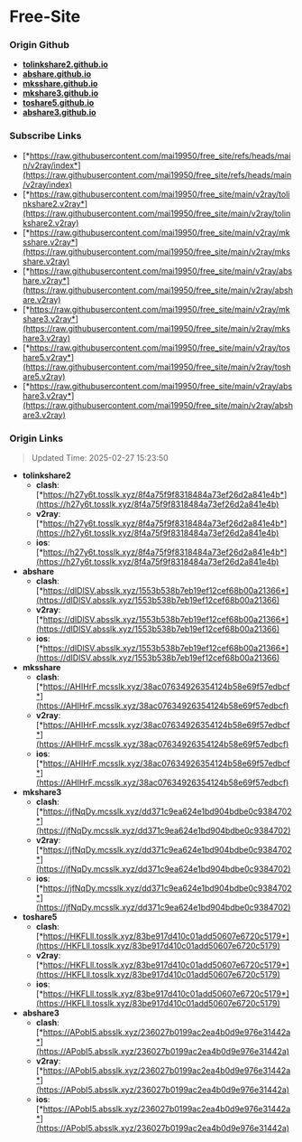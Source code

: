 # Free-Site

### Origin Github

- [**tolinkshare2.github.io**](https://github.com/tolinkshare2/tolinkshare2.github.io)
- [**abshare.github.io**](https://github.com/abshare/abshare.github.io)
- [**mksshare.github.io**](https://github.com/mksshare/mksshare.github.io)
- [**mkshare3.github.io**](https://github.com/mkshare3/mkshare3.github.io)
- [**toshare5.github.io**](https://github.com/toshare5/toshare5.github.io)
- [**abshare3.github.io**](https://github.com/abshare3/abshare3.github.io)

### Subscribe Links

- [*https://raw.githubusercontent.com/mai19950/free_site/refs/heads/main/v2ray/index*](https://raw.githubusercontent.com/mai19950/free_site/refs/heads/main/v2ray/index)
- [*https://raw.githubusercontent.com/mai19950/free_site/main/v2ray/tolinkshare2.v2ray*](https://raw.githubusercontent.com/mai19950/free_site/main/v2ray/tolinkshare2.v2ray)
- [*https://raw.githubusercontent.com/mai19950/free_site/main/v2ray/mksshare.v2ray*](https://raw.githubusercontent.com/mai19950/free_site/main/v2ray/mksshare.v2ray)
- [*https://raw.githubusercontent.com/mai19950/free_site/main/v2ray/abshare.v2ray*](https://raw.githubusercontent.com/mai19950/free_site/main/v2ray/abshare.v2ray)
- [*https://raw.githubusercontent.com/mai19950/free_site/main/v2ray/mkshare3.v2ray*](https://raw.githubusercontent.com/mai19950/free_site/main/v2ray/mkshare3.v2ray)
- [*https://raw.githubusercontent.com/mai19950/free_site/main/v2ray/toshare5.v2ray*](https://raw.githubusercontent.com/mai19950/free_site/main/v2ray/toshare5.v2ray)
- [*https://raw.githubusercontent.com/mai19950/free_site/main/v2ray/abshare3.v2ray*](https://raw.githubusercontent.com/mai19950/free_site/main/v2ray/abshare3.v2ray)

### Origin Links

> Updated Time: 2025-02-27 15:23:50

- **tolinkshare2**
  - **clash**: [*https://h27y6t.tosslk.xyz/8f4a75f9f8318484a73ef26d2a841e4b*](https://h27y6t.tosslk.xyz/8f4a75f9f8318484a73ef26d2a841e4b)
  - **v2ray**: [*https://h27y6t.tosslk.xyz/8f4a75f9f8318484a73ef26d2a841e4b*](https://h27y6t.tosslk.xyz/8f4a75f9f8318484a73ef26d2a841e4b)
  - **ios**: [*https://h27y6t.tosslk.xyz/8f4a75f9f8318484a73ef26d2a841e4b*](https://h27y6t.tosslk.xyz/8f4a75f9f8318484a73ef26d2a841e4b)
- **abshare**
  - **clash**: [*https://dIDlSV.absslk.xyz/1553b538b7eb19ef12cef68b00a21366*](https://dIDlSV.absslk.xyz/1553b538b7eb19ef12cef68b00a21366)
  - **v2ray**: [*https://dIDlSV.absslk.xyz/1553b538b7eb19ef12cef68b00a21366*](https://dIDlSV.absslk.xyz/1553b538b7eb19ef12cef68b00a21366)
  - **ios**: [*https://dIDlSV.absslk.xyz/1553b538b7eb19ef12cef68b00a21366*](https://dIDlSV.absslk.xyz/1553b538b7eb19ef12cef68b00a21366)
- **mksshare**
  - **clash**: [*https://AHIHrF.mcsslk.xyz/38ac07634926354124b58e69f57edbcf*](https://AHIHrF.mcsslk.xyz/38ac07634926354124b58e69f57edbcf)
  - **v2ray**: [*https://AHIHrF.mcsslk.xyz/38ac07634926354124b58e69f57edbcf*](https://AHIHrF.mcsslk.xyz/38ac07634926354124b58e69f57edbcf)
  - **ios**: [*https://AHIHrF.mcsslk.xyz/38ac07634926354124b58e69f57edbcf*](https://AHIHrF.mcsslk.xyz/38ac07634926354124b58e69f57edbcf)
- **mkshare3**
  - **clash**: [*https://jfNqDy.mcsslk.xyz/dd371c9ea624e1bd904bdbe0c9384702*](https://jfNqDy.mcsslk.xyz/dd371c9ea624e1bd904bdbe0c9384702)
  - **v2ray**: [*https://jfNqDy.mcsslk.xyz/dd371c9ea624e1bd904bdbe0c9384702*](https://jfNqDy.mcsslk.xyz/dd371c9ea624e1bd904bdbe0c9384702)
  - **ios**: [*https://jfNqDy.mcsslk.xyz/dd371c9ea624e1bd904bdbe0c9384702*](https://jfNqDy.mcsslk.xyz/dd371c9ea624e1bd904bdbe0c9384702)
- **toshare5**
  - **clash**: [*https://HKFLll.tosslk.xyz/83be917d410c01add50607e6720c5179*](https://HKFLll.tosslk.xyz/83be917d410c01add50607e6720c5179)
  - **v2ray**: [*https://HKFLll.tosslk.xyz/83be917d410c01add50607e6720c5179*](https://HKFLll.tosslk.xyz/83be917d410c01add50607e6720c5179)
  - **ios**: [*https://HKFLll.tosslk.xyz/83be917d410c01add50607e6720c5179*](https://HKFLll.tosslk.xyz/83be917d410c01add50607e6720c5179)
- **abshare3**
  - **clash**: [*https://APobI5.absslk.xyz/236027b0199ac2ea4b0d9e976e31442a*](https://APobI5.absslk.xyz/236027b0199ac2ea4b0d9e976e31442a)
  - **v2ray**: [*https://APobI5.absslk.xyz/236027b0199ac2ea4b0d9e976e31442a*](https://APobI5.absslk.xyz/236027b0199ac2ea4b0d9e976e31442a)
  - **ios**: [*https://APobI5.absslk.xyz/236027b0199ac2ea4b0d9e976e31442a*](https://APobI5.absslk.xyz/236027b0199ac2ea4b0d9e976e31442a)
